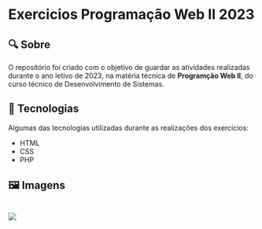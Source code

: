 # Exercicios Programação Web II 2023

<h2> &#x1F50D Sobre </h2>
<p> O repositório foi criado com o objetivo de guardar as atividades realizadas durante o ano letivo de 2023, na matéria técnica de <strong>Programção Web II</strong>, do curso técnico de Desenvolvimento de Sistemas. </p>

<h2> &#x1F527 Tecnologias </h2>
<p>Algumas das tecnologias utilizadas durante as realizações dos exercícios:</p>
<ul>
  <li>HTML</li>
  <li>CSS</li>
  <li>PHP</li>
</ul>
<h2>&#x1F5BC Imagens</h2><br>
<img src="https://user-images.githubusercontent.com/102179005/232187156-889e5b3f-7022-43d8-a35f-f3eca4bdd6d5.png"/>
